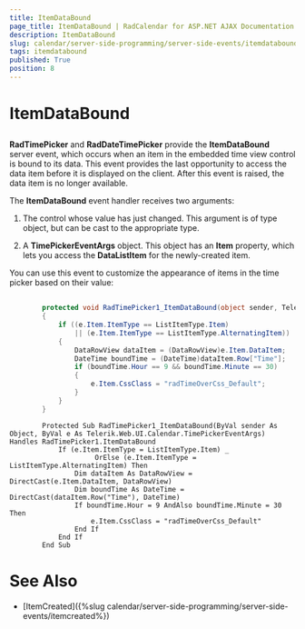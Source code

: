 ```yaml
---
title: ItemDataBound
page_title: ItemDataBound | RadCalendar for ASP.NET AJAX Documentation
description: ItemDataBound
slug: calendar/server-side-programming/server-side-events/itemdatabound
tags: itemdatabound
published: True
position: 8
---
```


# ItemDataBound



## 

**RadTimePicker** and **RadDateTimePicker** provide the **ItemDataBound** server event, which occurs when an item in the embedded time view control is bound to its data. This event provides the last opportunity to access the data item before it is displayed on the client. After this event is raised, the data item is no longer available.

The **ItemDataBound** event handler receives two arguments:

1. The control whose value has just changed. This argument is of type object, but can be cast to the appropriate type.

1. A **TimePickerEventArgs** object. This object has an **Item** property, which lets you access the **DataListItem** for the newly-created item.

You can use this event to customize the appearance of items in the time picker based on their value:



````C#
	
	    protected void RadTimePicker1_ItemDataBound(object sender, Telerik.Web.UI.Calendar.TimePickerEventArgs e)
	    {
	        if ((e.Item.ItemType == ListItemType.Item)
	            || (e.Item.ItemType == ListItemType.AlternatingItem))
	        {
	            DataRowView dataItem = (DataRowView)e.Item.DataItem;
	            DateTime boundTime = (DateTime)dataItem.Row["Time"];
	            if (boundTime.Hour == 9 && boundTime.Minute == 30)
	            {
	                e.Item.CssClass = "radTimeOverCss_Default";
	            }
	        }
	    }  			
````
````VB.NET
	    Protected Sub RadTimePicker1_ItemDataBound(ByVal sender As Object, ByVal e As Telerik.Web.UI.Calendar.TimePickerEventArgs) Handles RadTimePicker1.ItemDataBound
	        If (e.Item.ItemType = ListItemType.Item) _
	                 OrElse (e.Item.ItemType = ListItemType.AlternatingItem) Then
	            Dim dataItem As DataRowView = DirectCast(e.Item.DataItem, DataRowView)
	            Dim boundTime As DateTime = DirectCast(dataItem.Row("Time"), DateTime)
	            If boundTime.Hour = 9 AndAlso boundTime.Minute = 30 Then
	                e.Item.CssClass = "radTimeOverCss_Default"
	            End If
	        End If
	    End Sub
````


# See Also

 * [ItemCreated]({%slug calendar/server-side-programming/server-side-events/itemcreated%})
